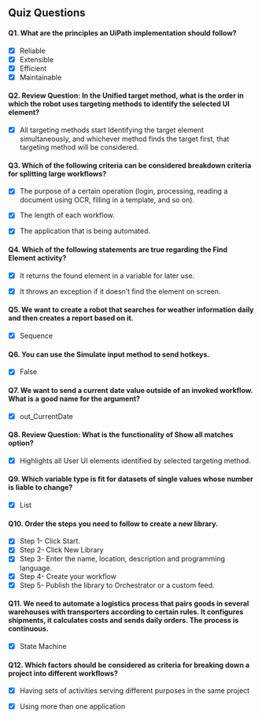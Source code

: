 ## Quiz Questions

#### Q1. What are the principles an UiPath implementation should follow?
- [x] Reliable
- [x] Extensible
- [x] Efficient
- [x] Maintainable

#### Q2. Review Question: In the Unified target method, what is the order in which the robot uses targeting methods to identify the selected UI element? 
- [x] All targeting methods start Identifying the target element simultaneously, and whichever method finds the target first, that targeting method will be considered.


#### Q3. Which of the following criteria can be considered breakdown criteria for splitting large workflows?
- [x] The purpose of a certain operation (login, processing, reading a document using OCR, filling in a template, and so on).
- [x] The length of each workflow.
- [x] The application that is being automated.


#### Q4. Which of the following statements are true regarding the Find Element activity?
- [x] It returns the found element in a variable for later use.
- [x] It throws an exception if it doesn’t find the element on screen.


#### Q5. We want to create a robot that searches for weather information daily and then creates a report based on it.
- [x] Sequence


#### Q6. You can use the Simulate input method to send hotkeys.
- [x] False


#### Q7. We want to send a current date value outside of an invoked workflow. What is a good name for the argument?
- [x] out_CurrentDate


#### Q8. Review Question: What is the functionality of Show all matches option? 
- [x] Highlights all User UI elements identified by selected targeting method.


#### Q9. Which variable type is fit for datasets of single values whose number is liable to change?
- [x] List


#### Q10. Order the steps you need to follow to create a new library.
- [x] Step 1- Click Start.
- [x] Step 2- Click New Library
- [x] Step 3- Enter the name, location, description and programming language.
- [x] Step 4- Create your workflow
- [x] Step 5- Publish the library to Orchestrator or a custom feed.

#### Q11. We need to automate a logistics process that pairs goods in several warehouses with transporters according to certain rules. It configures shipments, it calculates costs and sends daily orders. The process is continuous.
- [x] State Machine


#### Q12. Which factors should be considered as criteria for breaking down a project into different workflows?
- [x] Having sets of activities serving different purposes in the same project
- [x] Using more than one application

